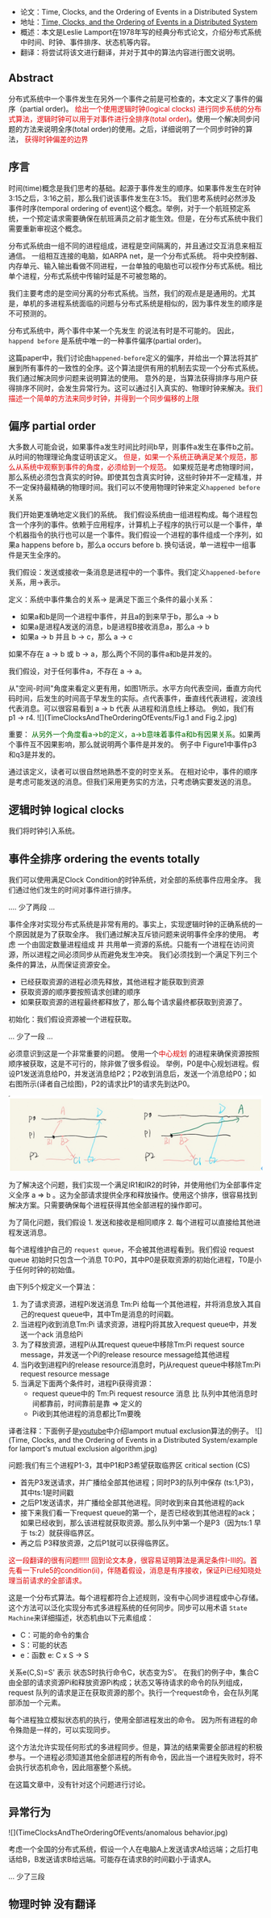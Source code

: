 

+ 论文：Time, Clocks, and the Ordering of Events in a Distributed System
+ 地址：[Time, Clocks, and the Ordering of Events in a Distributed System](https://lamport.azurewebsites.net/pubs/time-clocks.pdf)
+ 概述：本文是Leslie Lamport在1978年写的经典分布式论文，介绍分布式系统中时间、时钟、事件排序、状态机等内容。 
+ 翻译：将尝试将该文进行翻译，并对于其中的算法内容进行图文说明。 


## Abstract

分布式系统中一个事件发生在另外一个事件之前是可检查的，本文定义了事件的偏序（partial order)。<font color="#dd0000"> 给出一个使用逻辑时钟(logical clocks) 进行同步系统的分布式算法，逻辑时钟可以用于对事件进行全排序(total order)</font>。使用一个解决同步问题的方法来说明全序(total order)的使用。之后，详细说明了一个同步时钟的算法，<font color="#dd0000"> 获得时钟偏差的边界</font>


## 序言

时间(time)概念是我们思考的基础。起源于事件发生的顺序。如果事件发生在时钟3:15之后，3:16之前，那么我们说该事件发生在3:15。 我们思考系统时必然涉及事件时序(temporal ordering of event)这个概念。举例，对于一个航班预定系统，一个预定请求需要确保在航班满员之前才能生效。但是，在分布式系统中我们需要重新审视这个概念。


分布式系统由一组不同的进程组成，进程是空间隔离的，并且通过交互消息来相互通信。 一组相互连接的电脑，如ARPA net，是一个分布式系统。 将中央控制器、内存单元、输入输出看做不同进程，一台单独的电脑也可以视作分布式系统。相比单个进程，分布式系统中传输时延是不可被忽略的。

我们主要考虑的是空间分离的分布式系统。当然，我们的观点是是通用的。尤其是，单机的多进程系统面临的问题与分布式系统是相似的，因为事件发生的顺序是不可预测的。 

分布式系统中，两个事件中某一个先发生 的说法有时是不可能的。 因此，`happend before` 是系统中唯一的一种事件偏序(partial order)。

这篇paper中，我们讨论由`happened-before`定义的偏序，并给出一个算法将其扩展到所有事件的一致性的全序。这个算法提供有用的机制去实现一个分布式系统。 我们通过解决同步问题来说明算法的使用。 意外的是，当算法获得排序与用户获得排序不同时，会发生异常行为。这可以通过引入真实的、物理时钟来解决。<font color="#dd0000">我们描述一个简单的方法来同步时钟，并得到一个同步偏移的上限 </font>

## 偏序 partial order

大多数人可能会说，如果事件a发生时间比时间b早，则事件a发生在事件b之前。 从时间的物理理论角度证明该定义。<font color="#dd0000"> 但是，如果一个系统正确满足某个规范，那么从系统中观察到事件的角度，必须给到一个规范。</font> 如果规范是考虑物理时间，那么系统必须包含真实的时钟。即使其包含真实时钟，这些时钟并不一定精准，并不一定保持最精确的物理时间。我们可以不使用物理时钟来定义`happened before`关系

我们开始更准确地定义我们的系统。 我们假设系统由一组进程构成。每个进程包含一个序列的事件。依赖于应用程序，计算机上子程序的执行可以是一个事件，单个机器指令的执行也可以是一个事件。我们假设一个进程的事件组成一个序列，如果a happens before b，那么a occurs before b. 换句话说，单一进程中一组事件是天生全序的。 

我们假设：发送或接收一条消息是进程中的一个事件。我们定义`happened-before`关系，用&rarr;表示。


定义：系统中事件集合的关系&rarr; 是满足下面三个条件的最小关系：

+ 如果a和b是同一个进程中事件，并且a的到来早于b，那么a &rarr; b 
+ 如果a是进程A发送的消息，b是进程B接收消息a，那么a &rarr; b 
+ 如果a &rarr; b 并且 b &rarr; c，那么 a &rarr; c

如果不存在 a &rarr; b 或 b &rarr; a，那么两个不同的事件a和b是并发的。

我们假设，对于任何事件a，不存在 a &rarr; a。

从"空间-时间"角度来看定义更有用，如图1所示。水平方向代表空间，垂直方向代码时间，后发生的时间高于早发生的实际。点代表事件，垂直线代表进程，波浪线代表消息。可以很容易看到 a &rarr; b 代表 从进程和消息线上移动。 例如，我们有 p1 &rarr; r4.
![](TimeClocksAndTheOrderingOfEvents/Fig.1 and Fig.2.jpg)


重要：<font color="#006600"> 从另外一个角度看a&rarr;b的定义，a&rarr;b意味着事件a和b有因果关系</font>。如果两个事件互不因果影响，那么就说明两个事件是并发的。 例子中 Figure1中事件p3和q3是并发的。

通过该定义，读者可以很自然地熟悉不变的时空关系。 在相对论中，事件的顺序是考虑可能发送的消息。但我们采用更务实的方法，只考虑确实要发送的消息。 

## 逻辑时钟 logical clocks 

我们将时钟引入系统。


## 事件全排序  ordering the events totally

我们可以使用满足Clock  Condition的时钟系统，对全部的系统事件应用全序。 我们通过他们发生的时间对事件进行排序。


.... 少了两段 ...



事件全序对实现分布式系统是非常有用的。事实上，实现逻辑时钟的正确系统的一个原因就是为了获取全序。 我们通过解决互斥锁问题来说明事件全序的使用。 考虑 一个由固定数量进程组成 并 共用单一资源的系统。只能有一个进程在访问资源，所以进程之间必须同步从而避免发生冲突。 我们必须找到一个满足下列三个条件的算法，从而保证资源安全。 

+ 已经获取资源的进程必须先释放，其他进程才能获取到资源
+ 获取资源的顺序要按照请求创建的顺序
+ 如果获取资源的进程最终都释放了，那么每个请求最终都获取到资源了。 

初始化：我们假设资源被一个进程获取。 

... 少了一段 ...

必须意识到这是一个非常重要的问题。 使用一个<font color="#dd0000">中心规划 </font> 的进程来确保资源按照顺序被获取，这是不可行的，除非做了很多假设。 举例，P0是中心规划进程。假设P1发送消息给P0，并发送消息给P2；P2收到消息后，发送一个消息给P0；如右图所示(译者自己绘图)，P2的请求比P1的请求先到达P0。

![](TimeClocksAndTheOrderingOfEvents/wrong-right.jpg)


为了解决这个问题，我们实现一个满足IR1和IR2的时钟，并使用他们为全部事件定义全序 a &Rightarrow; b 。这为全部请求提供全序和释放操作。使用这个排序，很容易找到解决方案。只需要确保每个进程获得其他全部进程的操作即可。 

为了简化问题，我们假设 1. 发送和接收是相同顺序 2. 每个进程可以直接给其他进程发送消息。 

每个进程维护自己的 `request queue`，不会被其他进程看到。我们假设 request queue 初始时只包含一个消息 T0:P0，其中P0是获取资源的初始化进程，T0是小于任何时钟的初始值。

由下列5个规定义一个算法：

1. 为了请求资源，进程Pi发送消息 Tm:Pi 给每一个其他进程，并将消息放入其自己的request queue中，其中Tm是消息的时间戳。
2. 当进程Pj收到消息Tm:Pi 请求资源，进程Pj将其放入request queue中，并发送一个ack 消息给Pi
3. 为了释放资源，进程Pi从其request queue中移除Tm:Pi request source message，并发送一个Pi的release resource message给其他进程
4. 当Pj收到进程Pi的release resource消息时，Pj从request queue中移除Tm:Pi request resource message
5. 当满足下面两个条件时，进程Pi获得资源：
	+ request queue中的 Tm:Pi request resource 消息 比 队列中其他消息时间都靠前，时间靠前是靠 &Rightarrow; 定义的
	+ Pi收到其他进程的消息都比Tm要晚
	
	
译者注释：下面例子是[youtube](https://www.youtube.com/watch?v=r7SJOhGF4Nc)中介绍lamport mutual exclusion算法的例子。
![](Time, Clocks, and the Ordering of Events in a Distributed System/example for lamport's mutual exclusion algorithm.jpg)
	
问题:我们有三个进程P1-3，其中P1和P3希望获取临界区 critical section (CS)

+ 首先P3发送请求，并广播给全部其他进程；同时P3的队列中保存 (ts:1,P3)，其中ts:1是时间戳
+ 之后P1发送请求，并广播给全部其他进程。同时收到来自其他进程的ack
+ 接下来我们看一下request queue的第一个，是否已经收到其他进程的ack；如果已经收到，那么该进程就获取资源。那么队列中第一个是P3（因为ts:1 早于 ts:2）就获得临界区。
+ 再之后 P3释放资源，之后P1就可以获得临界区。
	
	
	
<font color="dd0000" > 这一段翻译的很有问题!!!!! 回到论文本身，很容易证明算法是满足条件I-III的。首先看一下rule5的condition(ii)，伴随着假设，消息是有序接收，保证Pi已经知晓处理当前请求的全部请求。 </font>


这是一个分布式算法。每个进程都符合上述规则，没有中心同步进程或中心存储。这个方法可以泛化实现分布式多进程系统的任何同步。同步可以用术语 `State Machine`来详细描述，状态机由以下元素组成：

+ C：可能的命令的集合
+ S：可能的状态
+ e：函数 e: C x S &rarr; S

关系e(C,S)=S' 表示 状态S时执行命令C，状态变为S'。
在我们的例子中，集合C由全部的请求资源Pi和释放资源Pi构成；状态又等待请求的命令的队列组成，request 队列的请求是正在获取资源的那个。执行一个request命令，会在队列尾部添加一个元素。

每个进程独立模拟状态机的执行，使用全部进程发出的命令。 因为所有进程的命令殊勋是一样的，可以实现同步。

这个方法允许实现任何形式的多进程同步。但是，算法的结果需要全部进程的积极参与。一个进程必须知道其他全部进程的所有命令，因此当一个进程失败时，将不会执行状态机命令，因此阻塞整个系统。

在这篇文章中，没有针对这个问题进行讨论。

## 异常行为

![](TimeClocksAndTheOrderingOfEvents/anomalous behavior.jpg)

考虑一个全国的分布式系统，假设一个人在电脑A上发送请求A给远端；之后打电话给B，B发送请求B给远端。可能存在请求B的时间戳小于请求A。

... 少了三段



## 物理时钟 没有翻译